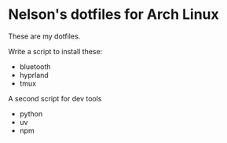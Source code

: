 # Nelson's dotfiles for Arch Linux
These are my dotfiles.

<!-- TODO -->
Write a script to install these:
- bluetooth
- hyprland
- tmux



A second script for dev tools
- python
- uv
- npm

